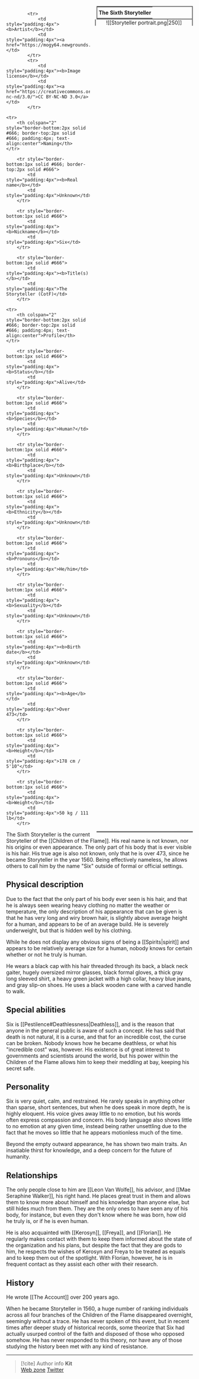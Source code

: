<table style="float:right; clear:right; width:260px; margin:0 0 0 14; border:2px solid #666; line-height:1.5; border-collapse:collapse; font-size:smaller">
	<tr>
		<th colspan="2" style="border-bottom:2px solid #666; font-size:larger; padding:4px; text-align:center">The Sixth Storyteller</th>
	</tr></table>

  <span align="center" style="float:right; clear:right; width:260px; margin:0 0 0 14; border-right:2px solid #666; border-left:2px solid #666; border-collapse:collapse">![[Storyteller portrait.png|250]]</span>

  <table style="float:right; clear:right; width:260px; margin:0 0 7 14; border:2px solid #666; border-top:1px solid #666; line-height:1.5; border-collapse:collapse; font-size:smaller">
			
			<tr>
				<td style="padding:4px"><b>Artist</b></td>
				<td style="padding:4px"><a href="https://mogy64.newgrounds.com/">mogy64</a></td>
			</tr>
			<tr>
				<td style="padding:4px"><b>Image license</b></td>
				<td style="padding:4px"><a href="https://creativecommons.org/licenses/by-nc-nd/3.0/">CC BY-NC-ND 3.0</a></td>
			</tr>
		
	<tr>
		<th colspan="2" style="border-bottom:2px solid #666; border-top:2px solid #666; padding:4px; text-align:center">Naming</th>
	</tr>
			
		<tr style="border-bottom:1px solid #666; border-top:2px solid #666">
			<td style="padding:4px"><b>Real name</b></td>
			<td style="padding:4px">Unknown</td>
		</tr>
	
		<tr style="border-bottom:1px solid #666">
			<td style="padding:4px"><b>Nickname</b></td>
			<td style="padding:4px">Six</td>
		</tr>
	
		<tr style="border-bottom:1px solid #666">
			<td style="padding:4px"><b>Title(s)</b></td>
			<td style="padding:4px">The Storyteller (CotF)</td>
		</tr>
	
	<tr>
		<th colspan="2" style="border-bottom:2px solid #666; border-top:2px solid #666; padding:4px; text-align:center">Profile</th>
	</tr>
		
		<tr style="border-bottom:1px solid #666">
			<td style="padding:4px"><b>Status</b></td>
			<td style="padding:4px">Alive</td>
		</tr>
	
		<tr style="border-bottom:1px solid #666">
			<td style="padding:4px"><b>Species</b></td>
			<td style="padding:4px">Human?</td>
		</tr>
	
		<tr style="border-bottom:1px solid #666">
			<td style="padding:4px"><b>Birthplace</b></td>
			<td style="padding:4px">Unknown</td>
		</tr>
	
		<tr style="border-bottom:1px solid #666">
			<td style="padding:4px"><b>Ethnicity</b></td>
			<td style="padding:4px">Unknown</td>
		</tr>	
	
		<tr style="border-bottom:1px solid #666">
			<td style="padding:4px"><b>Pronouns</b></td>
			<td style="padding:4px">He/him</td>
		</tr>
	
		<tr style="border-bottom:1px solid #666">
			<td style="padding:4px"><b>Sexuality</b></td>
			<td style="padding:4px">Unknown</td>
		</tr>
	
		<tr style="border-bottom:1px solid #666">
			<td style="padding:4px"><b>Birth date</b></td>
			<td style="padding:4px">Unknown</td>
		</tr>
	
		<tr style="border-bottom:1px solid #666">
			<td style="padding:4px"><b>Age</b></td>
			<td style="padding:4px">Over 473</td>
		</tr>
	
		<tr style="border-bottom:1px solid #666">
			<td style="padding:4px"><b>Height</b></td>
			<td style="padding:4px">178 cm / 5'10"</td>
		</tr>
	
		<tr style="border-bottom:1px solid #666">
			<td style="padding:4px"><b>Weight</b></td>
			<td style="padding:4px">50 kg / 111 lb</td>
		</tr>
	
</table>

<!-- If you want more stuff on the side beneath the info box, put it here. Make sure to add style="float:right; clear:right; width:260px; margin:14 0 7 14;" -->

The Sixth Storyteller is the current Storyteller of the [[Children of the Flame]]. His real name is not known, nor his origins or even appearance. The only part of his body that is ever visible is his hair. His true age is also not known, only that he is over 473, since he became Storyteller in the year 1560. Being effectively nameless, he allows others to call him by the name "Six" outside of formal or official settings.

## Physical description

Due to the fact that the only part of his body ever seen is his hair, and that he is always seen wearing heavy clothing no matter the weather or temperature, the only description of his appearance that can be given is that he has very long and wiry brown hair, is slightly above average height for a human, and appears to be of an average build. He is severely underweight, but that is hidden well by his clothing.

While he does not display any obvious signs of being a [[Spirits|spirit]] and appears to be relatively average size for a human, nobody knows for certain whether or not he truly is human.

He wears a black cap with his hair threaded through its back, a black neck gaiter, hugely oversized mirror glasses, black formal gloves, a thick gray long sleeved shirt, a heavy green jacket with a high collar, heavy blue jeans, and gray slip-on shoes. He uses a black wooden cane with a carved handle to walk.

## Special abilities

Six is [[Pestilence#Deathlessness|Deathless]], and is the reason that anyone in the general public is aware of such a concept. He has said that death is not natural, it is a curse, and that for an incredible cost, the curse can be broken. Nobody knows how he became deathless, or what his "incredible cost" was, however. His existence is of great interest to governments and scientists around the world, but his power within the Children of the Flame allows him to keep their meddling at bay, keeping his secret safe.

## Personality

Six is very quiet, calm, and restrained. He rarely speaks in anything other than sparse, short sentences, but when he does speak in more depth, he is highly eloquent. His voice gives away little to no emotion, but his words often express compassion and concern. His body language also shows little to no emotion at any given time, instead being rather unsettling due to the fact that he moves so little that he appears motionless much of the time.

Beyond the empty outward appearance, he has shown two main traits. An insatiable thirst for knowledge, and a deep concern for the future of humanity.

## Relationships

The only people close to him are [[Leon Van Wolfe]], his advisor, and [[Mae Seraphine Walker]], his right hand. He places great trust in them and allows them to know more about himself and his knowledge than anyone else, but still hides much from them. They are the only ones to have seen any of his body, for instance, but even they don't know where he was born, how old he truly is, or if he is even human.

He is also acquainted with [[Kerosyn]], [[Freya]], and [[Florian]]. He regularly makes contact with them to keep them informed about the state of the organization and his plans, but despite the fact that they are gods to him, he respects the wishes of Kerosyn and Freya to be treated as equals and to keep them out of the spotlight. With Florian, however, he is in frequent contact as they assist each other with their research.

## History

He wrote [[The Account]] over 200 years ago.

When he became Storyteller in 1560, a huge number of ranking individuals across all four branches of the Children of the Flame disappeared overnight, seemingly without a trace. He has never spoken of this event, but in recent times after deeper study of historical records, some theorize that Six had actually usurped control of the faith and disposed of those who opposed somehow. He has never responded to this theory, nor have any of those studying the history been met with any kind of resistance.

-----
> [!cite] Author info
> **Kit**\
> [Web zone](https://kitabe.link) [Twitter](https://twitter.com/Kerosyn_)